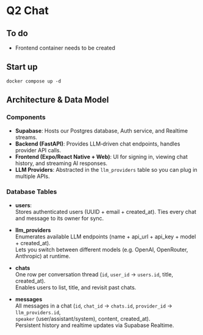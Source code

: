 # Q2 Chat

## To do

- Frontend container needs to be created

## Start up

```
docker compose up -d
```

## Architecture & Data Model

### Components

- **Supabase**: Hosts our Postgres database, Auth service, and Realtime streams.
- **Backend (FastAPI)**: Provides LLM‐driven chat endpoints, handles provider API calls.
- **Frontend (Expo/React Native + Web)**: UI for signing in, viewing chat history, and streaming AI responses.
- **LLM Providers**: Abstracted in the `llm_providers` table so you can plug in multiple APIs.

### Database Tables

- **users**:  
  Stores authenticated users (UUID + email + created_at). Ties every chat and message to its owner for sync.

- **llm_providers**  
  Enumerates available LLM endpoints (name + api_url + api_key + model + created_at).  
  Lets you switch between different models (e.g. OpenAI, OpenRouter, Anthropic) at runtime.  

- **chats**  
  One row per conversation thread (`id`, `user_id` → `users.id`, title, created_at).  
  Enables users to list, title, and revisit past chats.  

- **messages**  
  All messages in a chat (`id`, `chat_id` → `chats.id`, `provider_id` → `llm_providers.id`,  
  `speaker` (user/assistant/system), content, created_at).  
  Persistent history and realtime updates via Supabase Realtime.  